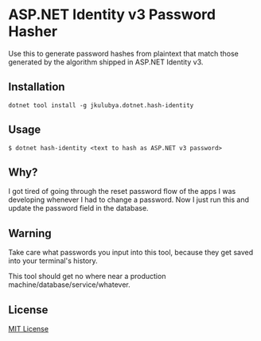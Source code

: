 # ASP.NET Identity v3 Password Hasher
Use this to generate password hashes from plaintext that match those generated by the algorithm shipped in ASP.NET Identity v3.

## Installation
```
dotnet tool install -g jkulubya.dotnet.hash-identity
```

## Usage
```
$ dotnet hash-identity <text to hash as ASP.NET v3 password>
```

## Why?
I got tired of going through the reset password flow of the apps I was developing whenever I had to change a password. Now I just run this and update the password field in the database.

## Warning
Take care what passwords you input into this tool, because they get saved into your terminal's history.

This tool should get no where near a production machine/database/service/whatever.

## License
[MIT License](https://github.com/jkulubya/dotnet-hash-identity/blob/master/LICENSE)
